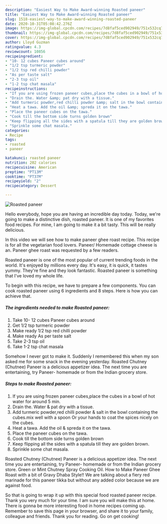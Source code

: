 ```yaml
---
description: "Easiest Way to Make Award-winning Roasted paneer"
title: "Easiest Way to Make Award-winning Roasted paneer"
slug: 1518-easiest-way-to-make-award-winning-roasted-paneer
date: 2020-10-31T05:08:42.276Z
image: https://img-global.cpcdn.com/recipes/7d8faf5ced902949/751x532cq70/roasted-paneer-recipe-main-photo.jpg
thumbnail: https://img-global.cpcdn.com/recipes/7d8faf5ced902949/751x532cq70/roasted-paneer-recipe-main-photo.jpg
cover: https://img-global.cpcdn.com/recipes/7d8faf5ced902949/751x532cq70/roasted-paneer-recipe-main-photo.jpg
author: Lloyd Guzman
ratingvalue: 4.3
reviewcount: 10856
recipeingredient:
- "10- 12 cubes Paneer cubes around"
- "1/2 tsp turmeric powder"
- "1/2 tsp red chilli powder"
- "As per taste salt"
- "2-3 tsp oil"
- "1-2 tsp chat masala"
recipeinstructions:
- "If you are using frozen paneer cubes,place the cubes in a bowl of hot water for around 5 min."
- "Drain the. Water &amp; pat dry with a tissue."
- "Add turmeric powder,red chilli powder &amp; salt in the bowl containing the cubes.mix well with a spoon Or your hands to coat the spices nicely on the cubes."
- "Heat a tawa. Add the oil &amp; spreda it on the tawa."
- "Place the paneer cubes on the tawa."
- "Cook till the bottom side turns golden brown"
- "Keep flipping all the sides with a spatula till they are golden brown."
- "Sprinkle some chat masala."
categories:
- Recipe
tags:
- roasted
- paneer

katakunci: roasted paneer 
nutrition: 202 calories
recipecuisine: American
preptime: "PT13M"
cooktime: "PT37M"
recipeyield: "2"
recipecategory: Dessert

---
```



![Roasted paneer](https://img-global.cpcdn.com/recipes/7d8faf5ced902949/751x532cq70/roasted-paneer-recipe-main-photo.jpg)

Hello everybody, hope you are having an incredible day today. Today, we're going to make a distinctive dish, roasted paneer. It is one of my favorites food recipes. For mine, I am going to make it a bit tasty. This will be really delicious.

In this video we will see how to make paneer ghee roast recipe. This recipe is for all the vegetarian food lovers. Paneer/ Homemade cottage cheese is an. Paneer ghee roast was requested by a few readers.

Roasted paneer is one of the most popular of current trending foods in the world. It's enjoyed by millions every day. It's easy, it is quick, it tastes yummy. They're fine and they look fantastic. Roasted paneer is something that I've loved my whole life.


To begin with this recipe, we have to prepare a few components. You can cook roasted paneer using 6 ingredients and 8 steps. Here is how you can achieve that.

<!--inarticleads1-->

##### The ingredients needed to make Roasted paneer:

1. Take 10- 12 cubes Paneer cubes around
1. Get 1/2 tsp turmeric powder
1. Make ready 1/2 tsp red chilli powder
1. Make ready As per taste salt
1. Take 2-3 tsp oil
1. Take 1-2 tsp chat masala


Somehow I never got to make it. Suddenly I remembered this when my son asked me for some snack in the evening yesterday. Roasted Chutney (Chutnee) Paneer is a delicious appetizer idea. The next time you are entertaining, try Paneer- homemade or from the Indian grocery store. 

<!--inarticleads2-->

##### Steps to make Roasted paneer:

1. If you are using frozen paneer cubes,place the cubes in a bowl of hot water for around 5 min.
1. Drain the. Water &amp; pat dry with a tissue.
1. Add turmeric powder,red chilli powder &amp; salt in the bowl containing the cubes.mix well with a spoon Or your hands to coat the spices nicely on the cubes.
1. Heat a tawa. Add the oil &amp; spreda it on the tawa.
1. Place the paneer cubes on the tawa.
1. Cook till the bottom side turns golden brown
1. Keep flipping all the sides with a spatula till they are golden brown.
1. Sprinkle some chat masala.


Roasted Chutney (Chutnee) Paneer is a delicious appetizer idea. The next time you are entertaining, try Paneer- homemade or from the Indian grocery store. Green or Mint Chutney Spray Cooking Oil. How to Make Paneer Ghee Roast with a bit of Gravy Dhaba Style!! We are talking about a fiery red marinade for this paneer tikka but without any added color because we are against food. 

So that is going to wrap it up with this special food roasted paneer recipe. Thank you very much for your time. I am sure you will make this at home. There is gonna be more interesting food in home recipes coming up. Remember to save this page in your browser, and share it to your family, colleague and friends. Thank you for reading. Go on get cooking!
